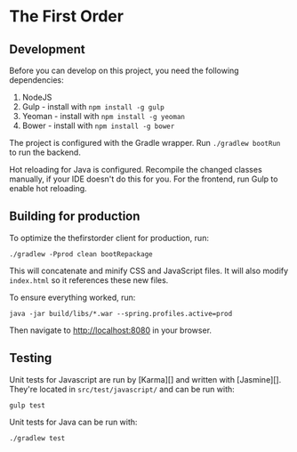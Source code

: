 # The First Order

## Development
Before you can develop on this project, you need the following dependencies:

1. NodeJS
2. Gulp - install with `npm install -g gulp`
3. Yeoman - install with `npm install -g yeoman`
4. Bower - install with `npm install -g bower`

The project is configured with the Gradle wrapper. Run `./gradlew bootRun` to run the backend.

Hot reloading for Java is configured. Recompile the changed classes manually, if your IDE doesn't do this for you.
For the frontend, run Gulp to enable hot reloading.

## Building for production

To optimize the thefirstorder client for production, run:

    ./gradlew -Pprod clean bootRepackage

This will concatenate and minify CSS and JavaScript files. It will also modify `index.html` so it references
these new files.

To ensure everything worked, run:

    java -jar build/libs/*.war --spring.profiles.active=prod

Then navigate to [http://localhost:8080](http://localhost:8080) in your browser.

## Testing

Unit tests for Javascript are run by [Karma][] and written with [Jasmine][]. They're located in `src/test/javascript/` and can be run with:

    gulp test

Unit tests for Java can be run with:

    ./gradlew test

